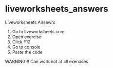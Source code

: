# liveworksheets_answers
Liveworksheets Ansewrs

1) Go to liveworksheets.com
2) Open exercise
3) Click F12
4) Go to console
5) Paste the code

WARNING!!!
Can work not at all exercises
